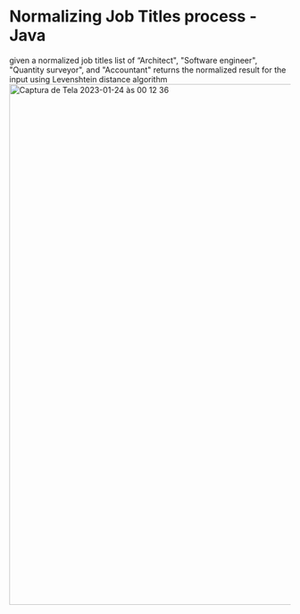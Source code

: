 # Normalizing Job Titles process - Java
given a normalized job titles list of “Architect", "Software engineer", "Quantity surveyor", and "Accountant" returns the normalized result for the input using Levenshtein distance algorithm
<img width="931" alt="Captura de Tela 2023-01-24 às 00 12 36" src="https://user-images.githubusercontent.com/3075542/214205127-ff713ee0-24d0-4e2e-b1fc-9c4ca97147c6.png">
